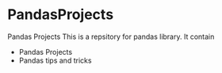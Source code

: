 # PandasProjects
Pandas Projects
This is a repsitory for pandas library. It contain
- Pandas Projects
- Pandas tips and tricks 
